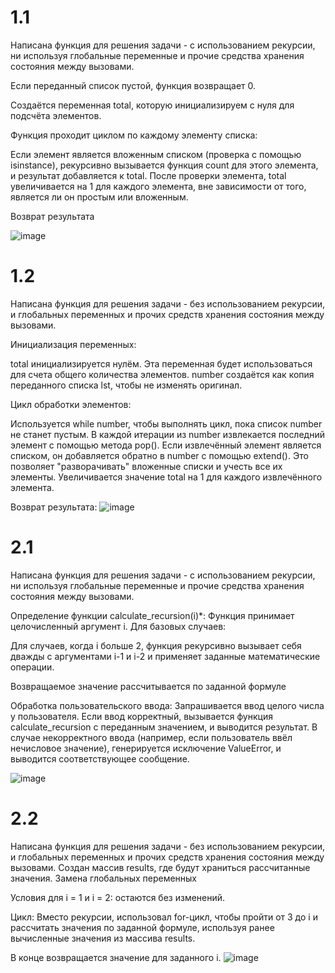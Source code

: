 # 1.1
Написана функция для решения задачи - с использованием рекурсии, ни используя глобальные переменные и прочие средства хранения состояния между вызовами.

Если переданный список пустой, функция возвращает 0.

Создаётся переменная total, которую инициализируем с нуля для подсчёта элементов.

Функция проходит циклом по каждому элементу списка:

  Если элемент является вложенным списком (проверка с помощью isinstance), рекурсивно вызывается функция count для этого элемента, и результат добавляется к total.
  После проверки элемента, total увеличивается на 1 для каждого элемента, вне зависимости от того, является ли он простым или вложенным.

Возврат результата

![image](https://github.com/QNekoma/python_labs3/assets/147964939/4c4fdd54-7c89-471d-99ef-9bdcee01fef9)

# 1.2
Написана функция для решения задачи - без использованием рекурсии, и глобальных переменных и прочих средств хранения состояния между вызовами.

Инициализация переменных:

  total инициализируется нулём. Эта переменная будет использоваться для счета общего количества элементов.
  number создаётся как копия переданного списка lst, чтобы не изменять оригинал.

Цикл обработки элементов:

   Используется while number, чтобы выполнять цикл, пока список number не станет пустым.
   В каждой итерации из number извлекается последний элемент с помощью метода pop().
   Если извлечённый элемент является списком, он добавляется обратно в number с помощью extend(). Это позволяет "разворачивать" вложенные списки и учесть все их элементы.
   Увеличивается значение total на 1 для каждого извлечённого элемента.

Возврат результата:
![image](https://github.com/QNekoma/python_labs3/assets/147964939/e7719f2d-7895-4aed-962e-715ca14a3c53)

# 2.1
Написана функция для решения задачи - с использованием рекурсии, ни используя глобальные переменные и прочие средства хранения состояния между вызовами.

Определение функции calculate_recursion(i)*:
    Функция принимает целочисленный аргумент i.
    Для базовых случаев:

Для случаев, когда i больше 2, функция рекурсивно вызывает себя дважды с аргументами i-1 и i-2 и применяет заданные математические операции.

Возвращаемое значение рассчитывается по заданной формуле

Обработка пользовательского ввода:
    Запрашивается ввод целого числа у пользователя.
    Если ввод корректный, вызывается функция calculate_recursion с переданным значением, и выводится результат.
    В случае некорректного ввода (например, если пользователь ввёл нечисловое значение), генерируется исключение ValueError, и выводится соответствующее сообщение.

![image](https://github.com/user-attachments/assets/51194ea0-2f07-403b-89c7-64d75359f5d8)


# 2.2
Написана функция для решения задачи - без использованием рекурсии, и глобальных переменных и прочих средств хранения состояния между вызовами.
Создан массив results, где будут храниться рассчитанные значения. Замена глобальных переменных

Условия для i = 1 и i = 2: остаются без изменений.

Цикл: Вместо рекурсии, использовал for-цикл, чтобы пройти от 3 до i и рассчитать значения по заданной формуле, используя ранее вычисленные значения из массива results.

В конце возвращается значение для заданного i.
![image](https://github.com/user-attachments/assets/b8aee4d2-d044-4452-b294-2c0ff8127f73)

